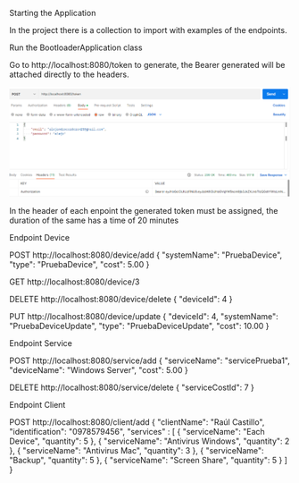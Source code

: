 Starting the Application

In the project there is a collection to import with examples of the endpoints.

Run the BootloaderApplication class

Go to http://localhost:8080/token to generate, the Bearer generated will be attached directly to the headers.

![img.png](img.png)

In the header of each enpoint the generated token must be assigned, the duration of the same has a time of 20 minutes

Endpoint Device

POST
http://localhost:8080/device/add
{
    "systemName": "PruebaDevice",
    "type": "PruebaDevice",
    "cost": 5.00
}

GET
http://localhost:8080/device/3

DELETE
http://localhost:8080/device/delete
{
    "deviceId": 4
}

PUT
http://localhost:8080/device/update
{
    "deviceId": 4,
    "systemName": "PruebaDeviceUpdate",
    "type": "PruebaDeviceUpdate",
    "cost": 10.00
}

Endpoint Service

POST
http://localhost:8080/service/add
{
    "serviceName": "servicePrueba1",
    "deviceName": "Windows Server",
    "cost": 5.00
}

DELETE
http://localhost:8080/service/delete
{
    "serviceCostId": 7
}

Endpoint Client

POST
http://localhost:8080/client/add
{
    "clientName": "Raúl Castillo",
    "identification": "0978579456",
    "services" : [
        {
            "serviceName": "Each Device",
            "quantity": 5
        },
        {
            "serviceName": "Antivirus Windows",
            "quantity": 2
        },
        {
            "serviceName": "Antivirus Mac",
            "quantity": 3
        },
        {
            "serviceName": "Backup",
            "quantity": 5
        },
        {
            "serviceName": "Screen Share",
            "quantity": 5
        }
    ]
}